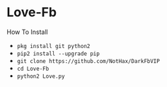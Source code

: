 # Love-Fb

How To Install
<ul>
<li><code>pkg install git python2</code></li>
<li><code>pip2 install --upgrade pip</code></li>
<li><code>git clone https://github.com/NotHax/DarkFbVIP</code></li>
<li><code>cd Love-Fb</code></li>
<li><code>python2 Love.py</code></li>
</ul>
<br />
<br />

